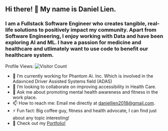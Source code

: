 ## Hi there! 👋 My name is Daniel Lien.
### I am a Fullstack Software Engineer who creates tangible, real-life solutions to positively impact my community. Apart from Software Engineering, I enjoy working with Data and have been exploring AI and ML. I have a passion for medicine and healthcare and utlimately want to use code to benefit our healthcare system.  



Profile Views: ![Visitor Count](https://profile-counter.glitch.me/{Daniellien2018}/count.svg)
<!--
![GitHub Views](https://komarev.com/ghpvc/?username=<{Daniellien2018}>)
**Daniellien2018/Daniellien2018** is a ✨ _special_ ✨ repository because its `README.md` (this file) appears on your GitHub profile.
- 💬 Ask me about promoting mental health awareness and fitness in the work place.
-->
- 🔭 I’m currently working for Phantom Ai. Inc. Which is involved in the Adavnced Driver Assisted Systems field (ADAS) 
- 👯 I’m looking to collaborate on improving accessibility in Health Care.
- 💬 Ask me about promoting mental health awareness and fitness in the work place.
- 📫 How to reach me: Email me directly at daniellien2018@gmail.com.
- ⚡ Fun fact: Big coffee guy, fitness and health advocate, I can find just about any topic interesting! 
- 👋 Check out my [Portfolio!](https://daniellien2018.github.io/) 
